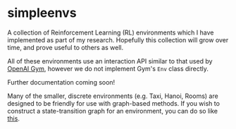 # simpleenvs
A collection of Reinforcement Learning (RL) environments which I have implemented as part of my research. Hopefully this collection will grow over time, and prove useful to others as well.

All of these environments use an interaction API similar to that used by [OpenAI Gym](https://github.com/openai/gym), however we do not implement Gym's `Env` class directly.

Further documentation coming soon!

Many of the smaller, discrete environments (e.g. Taxi, Hanoi, Rooms) are designed to be friendly for use with graph-based methods. If you wish to construct a state-transition graph for an environment, you can do so like [this](https://gist.github.com/Ueva/aadbb0b396466ad2a16dc629ba924b45).
